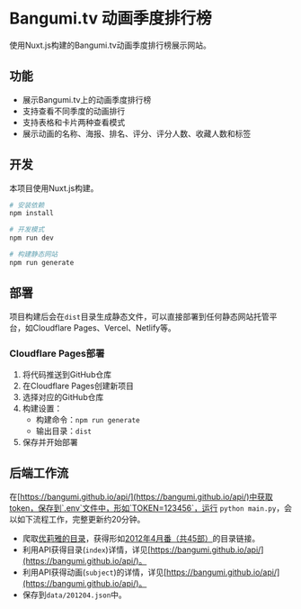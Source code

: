 # Bangumi.tv 动画季度排行榜

使用Nuxt.js构建的Bangumi.tv动画季度排行榜展示网站。

## 功能

- 展示Bangumi.tv上的动画季度排行榜
- 支持查看不同季度的动画排行
- 支持表格和卡片两种查看模式
- 展示动画的名称、海报、排名、评分、评分人数、收藏人数和标签

## 开发

本项目使用Nuxt.js构建。

```bash
# 安装依赖
npm install

# 开发模式
npm run dev

# 构建静态网站
npm run generate
```

## 部署

项目构建后会在`dist`目录生成静态文件，可以直接部署到任何静态网站托管平台，如Cloudflare Pages、Vercel、Netlify等。

### Cloudflare Pages部署

1. 将代码推送到GitHub仓库
2. 在Cloudflare Pages创建新项目
3. 选择对应的GitHub仓库
4. 构建设置：
   - 构建命令：`npm run generate`
   - 输出目录：`dist`
5. 保存并开始部署

## 后端工作流

在[https://bangumi.github.io/api/](https://bangumi.github.io/api/)中获取token，保存到`.env`文件中，形如`TOKEN=123456`，运行 `python main.py`，会以如下流程工作，完整更新约20分钟。

- 爬取[优莉雅的目录](https://bgm.tv/user/lilyurey/index?page=1)，获得形如[2012年4月番（共45部）](https://bgm.tv/index/1446)的目录链接。
- 利用API获得目录(`index`)详情，详见[https://bangumi.github.io/api/](https://bangumi.github.io/api/)。
- 利用API获得动画(`subject`)的详情，详见[https://bangumi.github.io/api/](https://bangumi.github.io/api/)。
- 保存到`data/201204.json`中。 
